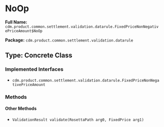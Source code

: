 # NoOp

**Full Name:** `cdm.product.common.settlement.validation.datarule.FixedPriceNonNegativePriceAmount$NoOp`

**Package:** `cdm.product.common.settlement.validation.datarule`

## Type: Concrete Class

### Implemented Interfaces

- `cdm.product.common.settlement.validation.datarule.FixedPriceNonNegativePriceAmount`

### Methods

#### Other Methods

- `ValidationResult validate(RosettaPath arg0, FixedPrice arg1)`

